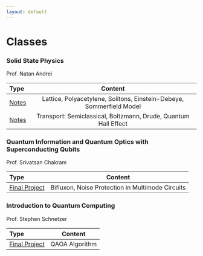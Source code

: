 ```yaml
---
layout: default
---
```

# Classes

### Solid State Physics 
Prof. Natan Andrei

| Type     | Content | 
| :---        |    :----:   | 
| [Notes](https://drive.google.com/file/d/1A26bsXxo0mTfTYKnzeioGqBVvdZGU3YG/view?usp=share_link) | Lattice, Polyacetylene, Solitons, Einstein-Debeye, Sommerfield Model| 
| [Notes](https://drive.google.com/file/d/1MaxrL1Id_yEkm4yCyxAxlU2GCemXu58D/view?usp=share_link)  | Transport: Semiclassical, Boltzmann, Drude, Quantum Hall Effect        |


### Quantum Information and Quantum Optics with Superconducting Qubits 
Prof. Srivatsan Chakram

| Type     | Content | 
| :---        |    :----:   | 
| [Final Project](https://docs.google.com/presentation/d/1V7bebX6_DVzLBzptQ_aMPwYgg828f-BU/edit?usp=share_link&ouid=111558376192555559689&rtpof=true&sd=true)  | Bifluxon, Noise Protection in Multimode Circuits |

### Introduction to Quantum Computing 
Prof. Stephen Schnetzer


| Type     | Content | 
| :---        |    :----:   | 
| [Final Project](https://drive.google.com/file/d/1uZhSU7YO26EixLf81HEM0qR5Dh-Lzui6/view?usp=share_link)  | QAOA Algorithm |
